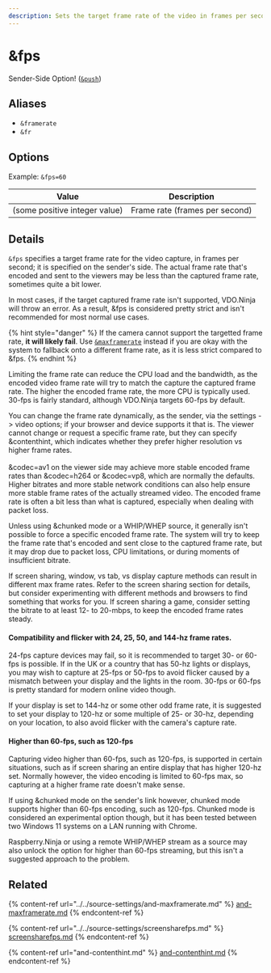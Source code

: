 ```yaml
---
description: Sets the target frame rate of the video in frames per second
---
```


# \&fps

Sender-Side Option! ([`&push`](../../source-settings/push.md))

## Aliases

* `&framerate`
* `&fr`

## Options

Example: `&fps=60`

| Value                         | Description                    |
| ----------------------------- | ------------------------------ |
| (some positive integer value) | Frame rate (frames per second) |

## Details

`&fps` specifies a target frame rate for the video capture, in frames per second; it is specified on the sender's side. The actual frame rate that's encoded and sent to the viewers may be less than the captured frame rate, sometimes quite a bit lower.

In most cases, if the target captured frame rate isn't supported, VDO.Ninja will throw an error. As a result, \&fps is considered pretty strict and isn't recommended for most normal use cases.&#x20;

{% hint style="danger" %}
If the camera cannot support the targetted frame rate, **it will likely fail**. Use [`&maxframerate`](../../source-settings/and-maxframerate.md) instead if you are okay with the system to fallback onto a different frame rate, as it is less strict compared to \&fps.
{% endhint %}

Limiting the frame rate can reduce the CPU load and the bandwidth, as the encoded video frame rate will try to match the capture the captured frame rate. The higher the encoded frame rate, the more CPU is typically used. 30-fps is fairly standard, although VDO.Ninja targets 60-fps by default.

You can change the frame rate dynamically, as the sender, via the settings -> video options; if your browser and device supports it that is. The viewer cannot change or request a specific frame rate, but they can specify \&contenthint, which indicates whether they prefer higher resolution vs higher frame rates.\
\
\&codec=av1 on the viewer side may achieve more stable encoded frame rates than \&codec=h264 or \&codec=vp8, which are normally the defaults.  Higher bitrates and more stable network conditions can also help ensure more stable frame rates of the actually streamed video. The encoded frame rate is often a bit less than what is captured, especially when dealing with packet loss.

Unless using \&chunked mode or a WHIP/WHEP source, it generally isn't possible to force a specific encoded frame rate.  The system will try to keep the frame rate that's encoded and sent close to the captured frame rate, but it may drop due to packet loss, CPU limitations, or during moments of insufficient bitrate.

If screen sharing, window, vs tab, vs display capture methods can result in different max frame rates. Refer to the screen sharing section for details, but consider experimenting with different methods and browsers to find something that works for you. If screen sharing a game, consider setting the bitrate to at least 12- to 20-mbps, to keep the encoded frame rates steady.

#### Compatibility and flicker with 24, 25, 50, and 144-hz frame rates.

24-fps capture devices may fail, so it is recommended to target 30- or 60-fps is possible. If in the UK or a country that has 50-hz lights or displays, you may wish to capture at 25-fps or 50-fps to avoid flicker caused by a mismatch between your display and the lights in the room. 30-fps or 60-fps is pretty standard for modern online video though.

If your display is set to 144-hz or some other odd frame rate, it is suggested to set your display to 120-hz or some multiple of 25- or 30-hz, depending on your location, to also avoid flicker with the camera's capture rate.

#### Higher than 60-fps, such as 120-fps

Capturing video higher than 60-fps, such as 120-fps, is supported in certain situations, such as if screen sharing an entire display that has higher 120-hz set. Normally however, the video encoding is limited to 60-fps max, so capturing at a higher frame rate doesn't make sense.

If using \&chunked mode on the sender's link however, chunked mode supports higher than 60-fps encoding, such as 120-fps.  Chunked mode is considered an experimental option though, but it has been tested between two Windows 11 systems on a LAN running with Chrome.

Raspberry.Ninja or using a remote WHIP/WHEP stream as a source may also unlock the option for higher than 60-fps streaming, but this isn't a suggested approach to the problem.

## Related

{% content-ref url="../../source-settings/and-maxframerate.md" %}
[and-maxframerate.md](../../source-settings/and-maxframerate.md)
{% endcontent-ref %}

{% content-ref url="../../source-settings/screensharefps.md" %}
[screensharefps.md](../../source-settings/screensharefps.md)
{% endcontent-ref %}

{% content-ref url="and-contenthint.md" %}
[and-contenthint.md](and-contenthint.md)
{% endcontent-ref %}
